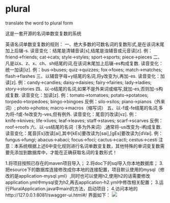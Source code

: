 # plural
translate the word to plural form 


这是一套开源的名词单数变复数的系统<br>

英语名词单数变复数的规则：
一、绝大多数的可数名词的复数形式,是在该词末尾加上后辍-s. 读音变化：结尾是清辅音读[s],结尾是浊辅音或元音读[z]. 例：friend→friends; cat→cats; style→styles; sport→sports; piece→pieces
二、凡是以s、z、x、ch、sh结尾的词,在该词末尾加上后辍-es构成复数. 读音变化：统一加读[iz]. 例：bus→buses; quiz→quizzes; fox→foxes; match→matches; flash→flashes
三、以辅音字母+y结尾的名词,将y改变为i,再加-es. 读音变化：加读[z]. 例：candy→candies; daisy→daisies; fairy→fairies; lady→ladies; story→stories
四、以-o结尾的名词,如果不是外来词或缩写,就加-es,否则加-s构成复数. 读音变化：加读[z]. 例：tomato→tomatoes; potato→potatoes; torpedo→torpedoes; bingo→bingoes 反例：silo→silos; piano→pianos（外来词）; photo→photos; macro→macros（缩写词）
五、以-f或-fe结尾的名词,多为将-f或-fe改变为-ves,但有例外. 读音变化：尾音[f]改读[vz]. 例：knife→knives; life→lives; leaf→leaves; staff→staves; scarf→scarves 反例：roof→roofs
六、以-us结尾的名词（多为外来词）,通常将-us改变为-i构成复数. 读音变化：尾音[Es]改读[ai],其中[kEs]要改读为[sai],[gEs]要改读为[dVai]. 例：fungus→fungi; abacus→abaci; focus→foci; cactus→cacti; cestus→cesti
注意：本系统根据上述6中变化规则进行名词单数变复数，其他特殊的单词变复数需要先添加到数据库中，才能在正确获取名词的复数形式！


1.将项目按照已存在的maven项目导入；
2.将doc下的sql导入你本地数据库；
3.把esource下的数据库连接修改成你本地的连接配置，项目默认使用的mysql（修改的是application-mysql.yml）,同时也可以使用h2,使用h2的话需要修改application.yml中mysql变为h2,再去application-h2.yml中修改相关配置；
3.运行PluralApplication.java中main的方法，启动项目；
4.访问本地的http://127.0.0.1:8081/swagger-ui.html#/
界面如下：
![](http://otivx9rbg.bkt.clouddn.com/Screenshot%20from%202017-09-28%2013:19:42.png)